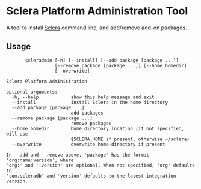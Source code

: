 # Sclera Platform Administration Tool

A tool to install [Sclera](https://github.com/scleradb/sclera) command line, and add/remove add-on packages.

## Usage

```
       scleradmin [-h] [--install] [--add package [package ...]]
                  [--remove package [package ...]] [--home homedir]
                  [--overwrite]

Sclera Platform Administration

optional arguments:
  -h, --help            show this help message and exit
  --install             install Sclera in the home directory
  --add package [package ...]
                        add packages
  --remove package [package ...]
                        remove packages
  --home homedir        home directory location (if not specified, will use
                        $SCLERA_HOME if present, otherwise ~/sclera)
  --overwrite           overwrite home directory if present

In --add and --remove above, 'package' has the format 'org:name:version', where
'org:' and ':version' are optional. When not specified, 'org' defaults to
'com.scleradb' and 'version' defaults to the latest integration version.
```
